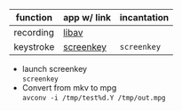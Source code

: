 | function  | app w/ link                               | incantation     |
|-----------|-------------------------------------------|-----------------|
| recording | [libav](https://libav.org/download/)      |            |
| keystroke | [screenkey](https://packages.debian.org/source/sid/screenkey)| `screenkey` |


-  launch screenkey  
    `screenkey`
- Convert from mkv to mpg  
   `avconv -i /tmp/test%d.Y /tmp/out.mpg`
